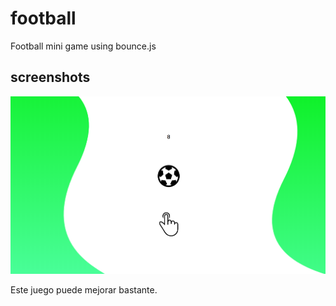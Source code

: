 # football
Football mini game using bounce.js 

## screenshots
![](resources/ss.png)

Este juego puede mejorar bastante.

